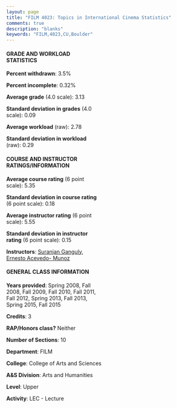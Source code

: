 ```yaml
---
layout: page
title: "FILM 4023: Topics in International Cinema Statistics"
comments: true
description: "blanks"
keywords: "FILM,4023,CU,Boulder"
---
```

<head>
<script src="https://ajax.googleapis.com/ajax/libs/jquery/2.1.3/jquery.min.js"></script>
<script src="https://dl.dropboxusercontent.com/s/pc42nxpaw1ea4o9/highcharts.js?dl=0"></script>
<!-- <script src="../assets/js/highcharts.js"></script> -->
<style type="text/css">@font-face {
	font-family: "Bebas Neue";
	src: url(https://www.filehosting.org/file/details/544349/BebasNeue Regular.otf) format("opentype");
	}
	h1.Bebas { 
		font-family: "Bebas Neue", Verdana, Tahoma;
	}
</style>
</head>
<body>
	<div id="container" style="float: right; width: 45%; height: 88%; margin-left: 2.5%; margin-right: 2.5%;"></div>
	<script language="JavaScript">
		$(document).ready(function() {
		var chart = {type: 'column'};
		var title = {text: 'Grade Distribution'};
		var xAxis = {categories: ['A','B','C','D','F'],crosshair: true};
		var yAxis = {min: 0,title: {text: 'Percentage'}};
		var tooltip = {headerFormat: '<center><b><span style="font-size:20px">{point.key}</span></b></center>',
		               pointFormat: '<td style="padding:0"><b>{point.y:.1f}%</b></td>',
		               footerFormat: '</table>',shared: true,useHTML: true};
		var plotOptions = {column: {pointPadding: 0.0,borderWidth: 0}};  
		var credits = {enabled: false};var series= [{name: 'Percent',data: [21.96,67.53,9.7,0.0,0.8,]}];
		var json = {};
		json.chart = chart;
		json.title = title;
		json.tooltip = tooltip;
		json.xAxis = xAxis;
		json.yAxis = yAxis;  
		json.series = series;
		json.plotOptions = plotOptions;  
		json.credits = credits;
		$('#container').highcharts(json);
	});
	</script>
</body>
			   
#### GRADE AND WORKLOAD STATISTICS

**Percent withdrawn**: 3.5%

**Percent incomplete**: 0.32%

**Average grade** (4.0 scale): 3.13

**Standard deviation in grades** (4.0 scale): 0.09

**Average workload** (raw): 2.78

**Standard deviation in workload** (raw): 0.29

#### COURSE AND INSTRUCTOR RATINGS/INFORMATION

**Average course rating** (6 point scale): 5.35

**Standard deviation in course rating** (6 point scale): 0.18

**Average instructor rating** (6 point scale): 5.55

**Standard deviation in instructor rating** (6 point scale): 0.15

**Instructors**: <a href='../../instructors/Suranjan_Ganguly'>Suranjan Ganguly</a>, <a href='../../instructors/Ernesto_Acevedo-_Munoz'>Ernesto Acevedo- Munoz</a>

#### GENERAL CLASS INFORMATION

**Years provided**: Spring 2008, Fall 2008, Fall 2009, Fall 2010, Fall 2011, Fall 2012, Spring 2013, Fall 2013, Spring 2015, Fall 2015

**Credits**: 3

**RAP/Honors class?** Neither

**Number of Sections**: 10

**Department**: FILM

**College**: College of Arts and Sciences

**A&S Division**: Arts and Humanities

**Level**: Upper

**Activity**: LEC - Lecture
